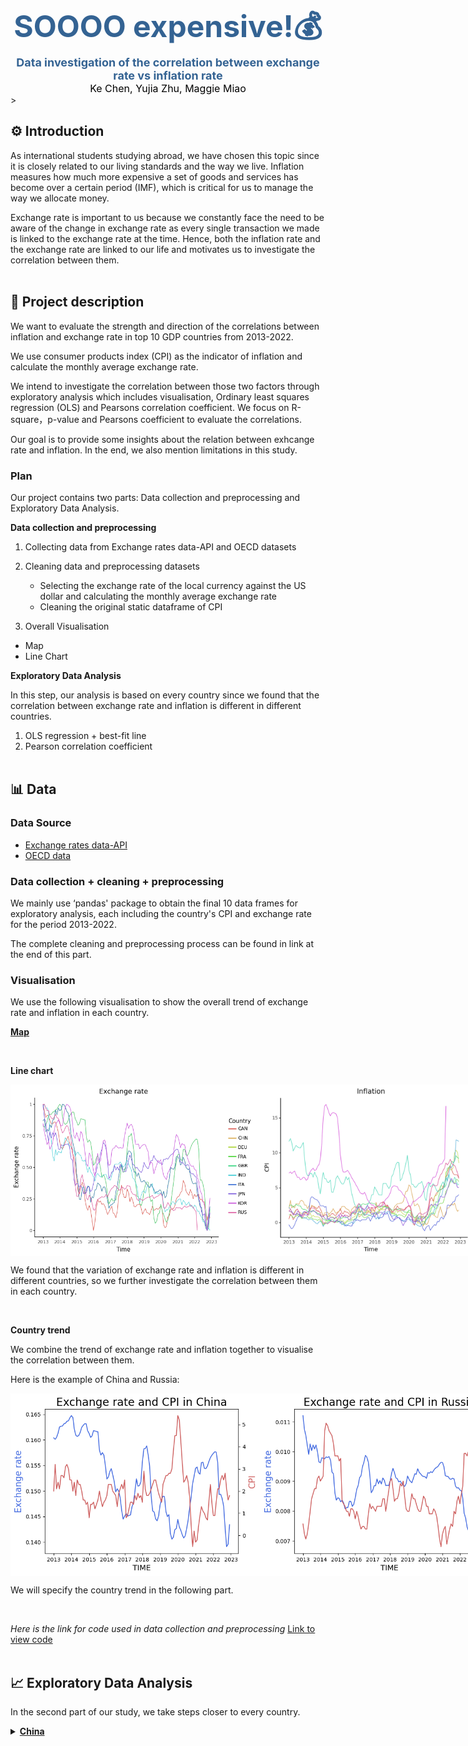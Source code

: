 <div>
   <center>
        <b>
            <font color="34,63,93" size="7">
                SOOOO expensive!💰
            </font>
        </b>
    </center>
</div>

<div>
   <center>
        <b>
            <font color="34,63,93" size="4">
                Data investigation of the correlation between exchange rate vs inflation rate
            </font>
        </b>
    </center>
</div>

<div>
   <center>
        <font color="black" size="3">
                Ke Chen, Yujia Zhu, Maggie Miao
        </font>
    </center>
</div>>

## ⚙️ Introduction
As international students studying abroad, we have chosen this topic since it is closely related to our living standards and the way we live. Inflation measures how much more expensive a set of goods and services has become over a certain period (IMF), which is critical for us to manage the way we allocate money.

Exchange rate is important to us because we constantly face the need to be aware of the change in exchange rate as every single transaction we made is linked to the exchange rate at the time. Hence, both the inflation rate and the exchange rate are linked to our life and motivates us to investigate the correlation between them. <br><br>


## 📝 Project description
We want to evaluate the strength and direction of the correlations between inflation and exchange rate in top 10 GDP countries from 2013-2022. 

We use consumer products index (CPI) as the indicator of inflation and calculate the monthly average exchange rate. 

We intend to investigate the correlation between those two factors through exploratory analysis which includes visualisation, Ordinary least squares regression (OLS) and Pearsons correlation coefficient. We focus on R-square，p-value and Pearsons coefficient to evaluate  the correlations. 

Our goal is to provide some insights about the relation between exhcange rate and inflation. In the end, we also mention limitations in this study.

### Plan

Our project contains two parts: Data collection and preprocessing and Exploratory Data Analysis.

**Data collection and preprocessing**
1. Collecting data from Exchange rates data-API and OECD datasets

2. Cleaning data and preprocessing datasets
    - Selecting the exchange rate of the local currency against the US dollar and calculating the monthly average exchange rate 
    - Cleaning the original static dataframe of CPI 

3. Overall Visualisation
- Map
- Line Chart

**Exploratory Data Analysis**

In this step, our analysis is based on every country since we found that the correlation between exchange rate and inflation is different in different countries.

1. OLS regression + best-fit line
2. Pearson correlation coefficient<br><br>


## 📊 Data
### Data Source
- [Exchange rates data-API](https://apilayer.com/marketplace/exchangerates_data-api)
- [OECD data](https://data.oecd.org/price/inflation-cpi.htm)

### Data collection + cleaning + preprocessing

We mainly use ‘pandas' package to obtain the final 10 data frames for exploratory analysis, each including the country's CPI and exchange rate for the period 2013-2022.

The complete cleaning and preprocessing process can be found in link at the end of this part.

### Visualisation

We use the following visualisation to show the overall trend of exchange rate and inflation in each country.

[**Map**](Map.html)

<br>

**Line chart**

<div style="display: flex; justify-content: space-between;">
    <img src="./plots/exchange_rate.png" alt="Exchange Rate" width="400" />
    <img src="./plots/inflation.png" alt="Inflation" width="400" />
</div>

We found that the variation of exchange rate and inflation is different in different countries, so we further investigate the correlation between them in each country.

<br>

**Country trend**

We combine the trend of exchange rate and inflation together to visualise the correlation between them.

Here is the example of China and Russia: 

<div style="display: flex; justify-content: space-between;">
    <img src="./plots/China.png" alt="Exchange rate and CPI in China" width="400" />
    <img src="./plots/Russia.png" alt="Exchange rate and CPI in Russia" width="400" />
</div>

We will specify the country trend in the following part.

<br>

*Here is the link for code used in data collection and preprocessing*
[Link to view code](Data.md)<br><br>


## 📈 Exploratory Data Analysis

In the second part of our study, we take steps closer to every country.

<details>
  <summary><strong><u>China</u></strong></summary>

  <strong>OLS regression + best-fit line</strong>
  
  <div style="display: flex;">
      <div style="flex: 50%;">
          <img src="./plots/China_OLS.png" alt="Best-fit line" style="width: 100%;">
      </div>
      <div style="flex: 50%; display: flex; align-items: center; margin-left: 30px;">
          <table style="margin: auto;">
              <tr>
                  <th>Coefficients</th>
                  <th>R-squared</th>
                  <th>p-values</th>
              </tr>
              <tr>
                  <td>-34.032598</td>
                  <td>0.069058</td>
                  <td>0.003735</td>
              </tr>
          </table>
      </div>
  </div>

  <br>

  <strong>Pearson correlation coefficient</strong>
  
  <br>
  <table>
  <tr>
    <th>Time period</th>
    <th>Pearson correlation coefficient</th>
    <th>p-value</th>
  </tr>
  <tr>
    <td>2013-2022</td>
    <td>-0.2627887142427475</td>
    <td>0.003734956600827832</td>
  </tr>
  <tr>
    <td>2013-2017</td>
    <td>0.34047467667291464</td>
    <td>0.007770841578111888</td>
  </tr>
  <tr>
    <td>2018-2022</td>
    <td>-0.5877126878699966</td>
    <td>7.935444328076864e-07</td>
  </tr>
  </table>

</details>